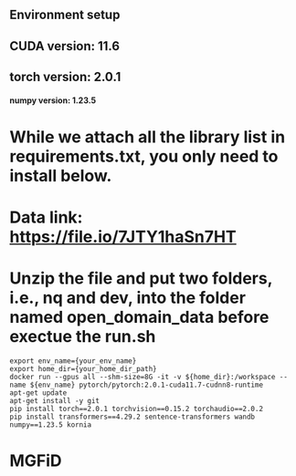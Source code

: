 ## Environment setup
## CUDA version: 11.6
## torch version: 2.0.1
#### numpy version: 1.23.5

# While we attach all the library list in requirements.txt, you only need to install below.

# Data link: https://file.io/7JTY1haSn7HT
# Unzip the file and put two folders, i.e., nq and dev, into the folder named open_domain_data before exectue the run.sh

```
export env_name={your_env_name}
export home_dir={your_home_dir_path}
docker run --gpus all --shm-size=8G -it -v ${home_dir}:/workspace --name ${env_name} pytorch/pytorch:2.0.1-cuda11.7-cudnn8-runtime
apt-get update
apt-get install -y git
pip install torch==2.0.1 torchvision==0.15.2 torchaudio==2.0.2
pip install transformers==4.29.2 sentence-transformers wandb numpy==1.23.5 kornia
```
# MGFiD
